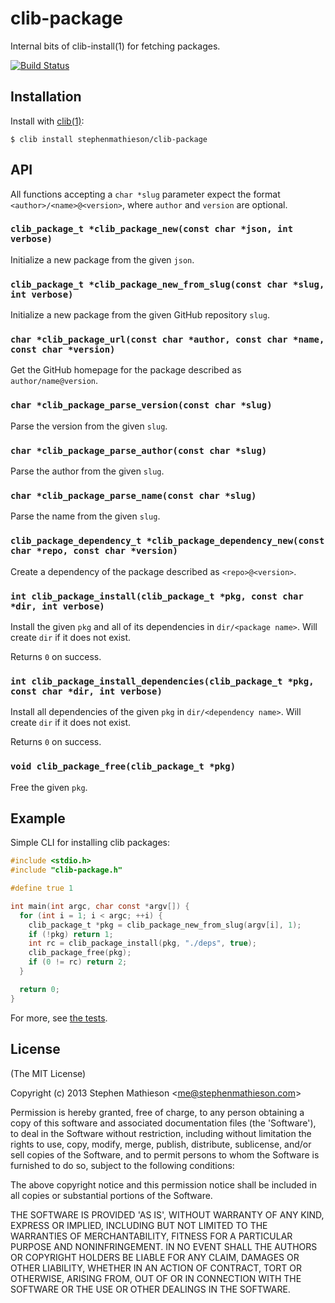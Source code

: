 
# clib-package

  Internal bits of clib-install(1) for fetching packages.

[![Build Status](https://travis-ci.org/stephenmathieson/clib-package.png?branch=master)](https://travis-ci.org/stephenmathieson/clib-package)

## Installation

  Install with [clib(1)](https://github.com/clibs/clib):

    $ clib install stephenmathieson/clib-package

## API

All functions accepting a `char *slug` parameter expect the format `<author>/<name>@<version>`, where `author` and `version` are optional.

### `clib_package_t *clib_package_new(const char *json, int verbose)`

  Initialize a new package from the given `json`.

### `clib_package_t *clib_package_new_from_slug(const char *slug, int verbose)`

  Initialize a new package from the given GitHub repository `slug`.

### `char *clib_package_url(const char *author, const char *name, const char *version)`

  Get the GitHub homepage for the package described as `author/name@version`.

### `char *clib_package_parse_version(const char *slug)`

  Parse the version from the given `slug`.  

### `char *clib_package_parse_author(const char *slug)`

  Parse the author from the given `slug`.  

### `char *clib_package_parse_name(const char *slug)`

  Parse the name from the given `slug`.  

### `clib_package_dependency_t *clib_package_dependency_new(const char *repo, const char *version)`

  Create a dependency of the package described as `<repo>@<version>`.

### `int clib_package_install(clib_package_t *pkg, const char *dir, int verbose)`

  Install the given `pkg` and all of its dependencies in `dir/<package name>`.  Will create `dir` if it does not exist.

  Returns `0` on success.

### `int clib_package_install_dependencies(clib_package_t *pkg, const char *dir, int verbose)`

  Install all dependencies of the given `pkg` in `dir/<dependency name>`.  Will create `dir` if it does not exist.

  Returns `0` on success.

### `void clib_package_free(clib_package_t *pkg)`

  Free the given `pkg`.

## Example

Simple CLI for installing clib packages:

```c
#include <stdio.h>
#include "clib-package.h"

#define true 1

int main(int argc, char const *argv[]) {
  for (int i = 1; i < argc; ++i) {
    clib_package_t *pkg = clib_package_new_from_slug(argv[i], 1);
    if (!pkg) return 1;
    int rc = clib_package_install(pkg, "./deps", true);
    clib_package_free(pkg);
    if (0 != rc) return 2;
  }

  return 0;
}

```

For more, see [the tests](https://github.com/stephenmathieson/clib-package/tree/master/test).

## License

(The MIT License)

Copyright (c) 2013 Stephen Mathieson &lt;me@stephenmathieson.com&gt;

Permission is hereby granted, free of charge, to any person obtaining
a copy of this software and associated documentation files (the
'Software'), to deal in the Software without restriction, including
without limitation the rights to use, copy, modify, merge, publish,
distribute, sublicense, and/or sell copies of the Software, and to
permit persons to whom the Software is furnished to do so, subject to
the following conditions:

The above copyright notice and this permission notice shall be
included in all copies or substantial portions of the Software.

THE SOFTWARE IS PROVIDED 'AS IS', WITHOUT WARRANTY OF ANY KIND,
EXPRESS OR IMPLIED, INCLUDING BUT NOT LIMITED TO THE WARRANTIES OF
MERCHANTABILITY, FITNESS FOR A PARTICULAR PURPOSE AND NONINFRINGEMENT.
IN NO EVENT SHALL THE AUTHORS OR COPYRIGHT HOLDERS BE LIABLE FOR ANY
CLAIM, DAMAGES OR OTHER LIABILITY, WHETHER IN AN ACTION OF CONTRACT,
TORT OR OTHERWISE, ARISING FROM, OUT OF OR IN CONNECTION WITH THE
SOFTWARE OR THE USE OR OTHER DEALINGS IN THE SOFTWARE.
